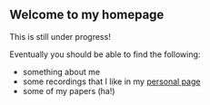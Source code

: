 ## Welcome to my homepage

This is still under progress!

Eventually you should be able to find the following:

- something about me
- some recordings that I like in my [personal page](personal.md)
- some of my papers (ha!)
